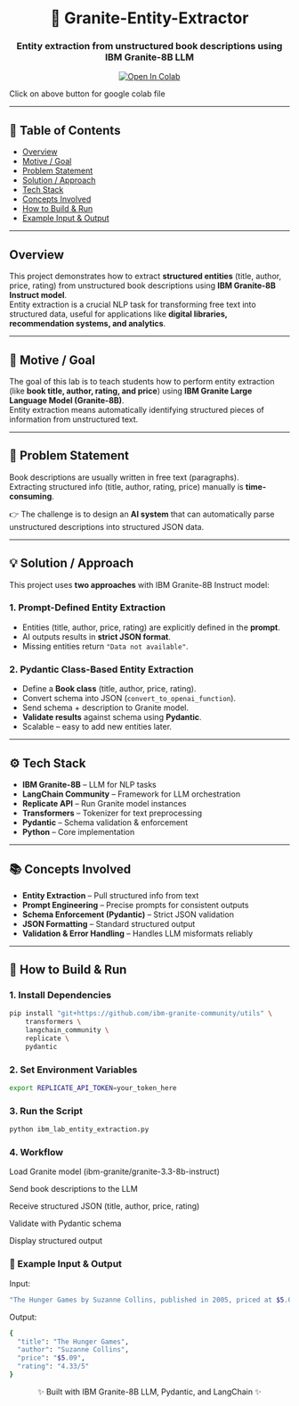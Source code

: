 <div align="center">

# 📘 Granite-Entity-Extractor  
### Entity extraction from unstructured book descriptions using IBM Granite-8B LLM  

[![Open In Colab](https://colab.research.google.com/assets/colab-badge.svg)](https://colab.research.google.com/drive/1mSyl0m3zMgJtiZWPt06R1wokj3dVyad7?usp=sharing)  

</div>

Click on above button for google colab file

---

## 📑 Table of Contents
- [Overview](#overview)  
- [Motive / Goal](#motive--goal)  
- [Problem Statement](#problem-statement)  
- [Solution / Approach](#solution--approach)  
- [Tech Stack](#tech-stack)  
- [Concepts Involved](#concepts-involved)  
- [How to Build & Run](#how-to-build--run)  
- [Example Input & Output](#example-input--output)  

---

## Overview
This project demonstrates how to extract **structured entities** (title, author, price, rating) from unstructured book descriptions using **IBM Granite-8B Instruct model**.  
Entity extraction is a crucial NLP task for transforming free text into structured data, useful for applications like **digital libraries, recommendation systems, and analytics**.  

---

## 🎯 Motive / Goal
The goal of this lab is to teach students how to perform entity extraction (like **book title, author, rating, and price**) using **IBM Granite Large Language Model (Granite-8B)**.  
Entity extraction means automatically identifying structured pieces of information from unstructured text.  

---

## 📝 Problem Statement
Book descriptions are usually written in free text (paragraphs).  
Extracting structured info (title, author, rating, price) manually is **time-consuming**.  

👉 The challenge is to design an **AI system** that can automatically parse unstructured descriptions into structured JSON data.  

---

## 💡 Solution / Approach
This project uses **two approaches** with IBM Granite-8B Instruct model:  

### 1. Prompt-Defined Entity Extraction  
- Entities (title, author, price, rating) are explicitly defined in the **prompt**.  
- AI outputs results in **strict JSON format**.  
- Missing entities return `"Data not available"`.  

### 2. Pydantic Class-Based Entity Extraction  
- Define a **Book class** (title, author, price, rating).  
- Convert schema into JSON (`convert_to_openai_function`).  
- Send schema + description to Granite model.  
- **Validate results** against schema using **Pydantic**.  
- Scalable – easy to add new entities later.  

---

## ⚙️ Tech Stack
- **IBM Granite-8B** – LLM for NLP tasks  
- **LangChain Community** – Framework for LLM orchestration  
- **Replicate API** – Run Granite model instances  
- **Transformers** – Tokenizer for text preprocessing  
- **Pydantic** – Schema validation & enforcement  
- **Python** – Core implementation  

---

## 📚 Concepts Involved
- **Entity Extraction** – Pull structured info from text  
- **Prompt Engineering** – Precise prompts for consistent outputs  
- **Schema Enforcement (Pydantic)** – Strict JSON validation  
- **JSON Formatting** – Standard structured output  
- **Validation & Error Handling** – Handles LLM misformats reliably  

---

## 🚀 How to Build & Run  

### 1. Install Dependencies  
```bash
pip install "git+https://github.com/ibm-granite-community/utils" \
    transformers \
    langchain_community \
    replicate \
    pydantic

```

### 2. Set Environment Variables  
```bash
export REPLICATE_API_TOKEN=your_token_here
```

### 3. Run the Script
``` bash
python ibm_lab_entity_extraction.py
```
### 4. Workflow

Load Granite model (ibm-granite/granite-3.3-8b-instruct)

Send book descriptions to the LLM

Receive structured JSON (title, author, price, rating)

Validate with Pydantic schema

Display structured output

### 🧾 Example Input & Output

Input:
``` bash
"The Hunger Games by Suzanne Collins, published in 2005, priced at $5.09"
```
Output:
```bash
{
  "title": "The Hunger Games",
  "author": "Suzanne Collins",
  "price": "$5.09",
  "rating": "4.33/5"
}
```

<div align="center">

✨ Built with IBM Granite-8B LLM, Pydantic, and LangChain ✨

</div> 
